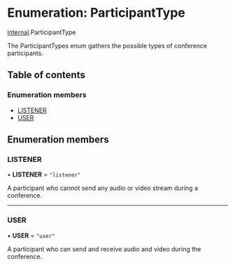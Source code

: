 # Enumeration: ParticipantType

[internal](../modules/internal.md).ParticipantType

The ParticipantTypes enum gathers the possible types of conference participants.

## Table of contents

### Enumeration members

- [LISTENER](internal.ParticipantType.md#listener)
- [USER](internal.ParticipantType.md#user)

## Enumeration members

### LISTENER

• **LISTENER** = `"listener"`

A participant who cannot send any audio or video stream during a conference.

___

### USER

• **USER** = `"user"`

A participant who can send and receive audio and video during the conference.
